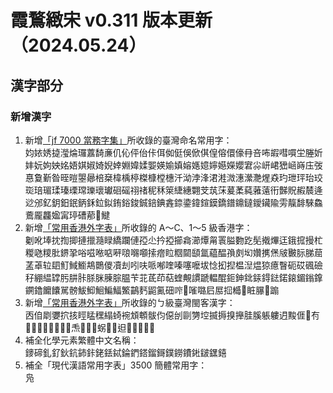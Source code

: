 # 霞鶩緻宋 v0.311 版本更新（2024.05.24）
## 漢字部分
### 新增漢字
1. 新增[「jf 7000 當務字集」](https://justfont.com/jf7000)所收錄的臺灣命名常用字：  
   㚬㛄㛢㨗㶈㷍㼈䕒䭲亷仉伈伻佁佧佴侞侹俁俽倛偟傛儇儫冄咅咘嘏嘒嘪坣塍妡妦妧姁姎姳娪娸婌婍婗婞婣媁媃媐媖媮嫃嫆嫕嬑嬣嬨嬫孆宭尛岍峮峱崡嵵庒弢惪敻斳昝晊暟曌曏棓椉椲楀楟榤槺樘橞汘泑浡浲涒溎溦潓瀠灧煋猋玓玴玶珆珓珳琣瑂瑈瑧瑮瑺瓅瓌瓛硘磘祤禇秜秝箂緁繐翾芠茿莯萲葇蒓蕥薳衎豑貺赮辳逄逤邠釔鈅鈤鈱鈵鉌鉝鉯銪鋊鋑鋮錇錪錱錼鍌鍏鍹鏌鐈鐠鐤鐽鑀鑶隃雱靝馡騋鱻鷰龎龘𡟚𡩋𤧟𥕢𦰡𧃽𩻸
2. 新增[「常用香港外字表」](https://github.com/ichitenfont/suppchara)所收錄的 A～C、1～5 級香港字：  
   劖吪埲抌揈揤摙擸瀡睩繑躝僆孲尐扲掗擳樖瀄燂甮瞏膉覅趷髧撠熚迋鋨搲摱杧糉𠱁糭肶鎅㧬唂嗞𠵱𠶧𠹶𠺘𡃶𡅅𢱢𤺧𥅈𥹉𨶙𩓥氲藴醖𡥼㓟㘭㜺㩗㷛㿭㿺䏡䏲䓛䓝䓬䢂䦉䰳䱛䲗䳍䴉儍凟刦吲呋哌喐喹嗪噻嚒坺惗抝揑榅湼煴猄癔瞖砈砹碸礆秄綳緼罉肟肼胩脎脒腖腙腽苄苝茋茚萜蝰覥謴蹏輼醌鉕鉮鉳銾鍀鍅鍩鎄鎇鎓鎿鐦鑥饝饢駡髈鮁鮣鮰鯿鰏鰵鶓麫鼦鿫鿬鿽𠵝𠻘𡀔𡰪𡲢𢫏𣚺𤘅𥅾𦢊𧿁𨃩
3. 新增[「常用香港外字表」](https://github.com/ichitenfont/suppchara)所收錄的ㄅ級臺灣閩客漢字：  
   㐁㑑㓾㜷㧒㧡䀴䁅䆀䌈䗁䘼䪴䫌䯋伨僫刣剾勥埪揻搙搝攑胿膎躼軁迌黢𠊎𠕆𠕇𠢕𡟓𡠍𢓜𢪱𢱋𣁴𣍐𤆬𥍉𥰔𥴊𧊅𧟰𨃰𨑨𨖕𩑝𩚨𪜶𫝺
4. 補全化學元素繁體中文名稱：  
   䥑碲釓釕鈥鈧鈰鉲銠銩鋱錀鍆鎝鎦鎶鏷鐒鐨𨧀𨨏𨭆𨭎
5. 補全「現代漢語常用字表」3500 簡體常用字：  
   凫

